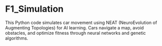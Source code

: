 # F1_Simulation
This Python code simulates car movement using NEAT (NeuroEvolution of Augmenting Topologies) for AI learning. Cars navigate a map, avoid obstacles, and optimize fitness through neural networks and genetic algorithms.
